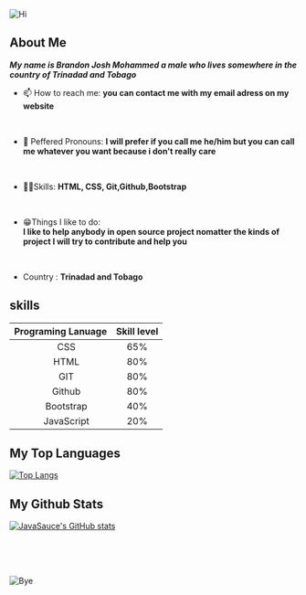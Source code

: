 ![Hi](https://c.tenor.com/pvFJwncehzIAAAAC/hello-there-private-from-penguins-of-madagascar.gif)

## About Me
***My name is Brandon Josh Mohammed a male who lives somewhere in the country of Trinadad and Tobago***

- 📫 How to reach me: 
__you can contact me with my email adress on my website__

<br>

- 👦 Peffered Pronouns: 
__I will prefer if you call me he/him but you can call me whatever you want because i don't really care__

<br>

- 👨‍💻Skills: __HTML, CSS, Git,Github,Bootstrap__

<br>

- 😁Things I like to do:  
__I like to help anybody in open source project nomatter the kinds of project I will try to contribute and help you__

<br>

- Country : __Trinadad and Tobago__


## skills

|  Programing Lanuage    | Skill level      |
| :---------------------:| :---------------:|
| <img src="https://bit.ly/3IENMWX" width="16"> CSS    |   65% |
| <img src="https://bit.ly/3uNsOQX" width="16"> HTML|   80% |
| <img src="https://bit.ly/383CG15" width="16"> GIT                   |   80%            |    
| <img src="https://bit.ly/3IHLx50" width="16" >  Github | 80%|  
| <img src="https://bit.ly/3iTH3hz" width="16">  Bootstrap             |   40%            |
| <img src="https://upload.wikimedia.org/wikipedia/commons/c/ce/Unofficial_JavaScript_logo.svg" width="16">  JavaScript            |   20%            |

## My Top Languages

[![Top Langs](https://github-readme-stats.vercel.app/api/top-langs/?username=Brandonbr1)](https://github.com/anuraghazra/github-readme-stats)


## My Github Stats

[![JavaSauce's GitHub stats](https://github-readme-stats.vercel.app/api?username=Brandonbr1)](https://github.com/anuraghazra/github-readme-stats)

<br>
<br>
<br>

![Bye](https://c.tenor.com/snEGvecmVsAAAAAC/puffybear-puffy.gif)

<br>
<br>
